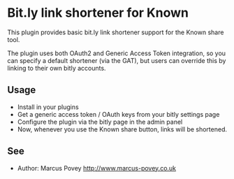 Bit.ly link shortener for Known
===============================

This plugin provides basic bit.ly link shortener support for the Known share tool.

The plugin uses both OAuth2 and Generic Access Token integration, so you can specify
a default shortener (via the GAT), but users can override this by linking to their own 
bitly accounts.

Usage
-----

* Install in your plugins
* Get a generic access token / OAuth keys from your bitly settings page
* Configure the plugin via the bitly page in the admin panel
* Now, whenever you use the Known share button, links will be shortened.

See
---
 * Author: Marcus Povey <http://www.marcus-povey.co.uk> 
